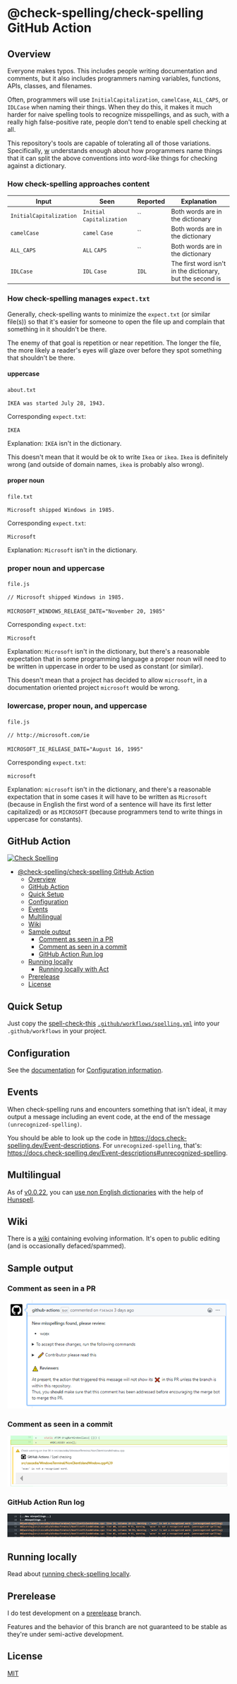 # @check-spelling/check-spelling GitHub Action

## Overview

Everyone makes typos. This includes people writing documentation and comments,
but it also includes programmers naming variables, functions, APIs, classes,
and filenames.

Often, programmers will use `InitialCapitalization`, `camelCase`,
`ALL_CAPS`, or `IDLCase` when naming their things. When they do this, it makes
it much harder for naive spelling tools to recognize misspellings, and as such,
with a really high false-positive rate, people don't tend to enable spell checking
at all.

This repository's tools are capable of tolerating all of those variations.
Specifically, [w](https://github.com/jsoref/spelling/blob/master/w) understands
enough about how programmers name things that it can split the above conventions
into word-like things for checking against a dictionary.

### How check-spelling approaches content

Input | Seen | Reported | Explanation
-|-|-|-
`InitialCapitalization`|`Initial` `Capitalization`| `` | Both words are in the dictionary
`camelCase`|`camel` `Case`| `` | Both words are in the dictionary
`ALL_CAPS`|`ALL` `CAPS`| `` | Both words are in the dictionary
`IDLCase`| `IDL` `Case`| `IDL` | The first word isn't in the dictionary, but the second is

### How check-spelling manages `expect.txt`

Generally, check-spelling wants to minimize the `expect.txt` (or similar file(s)) so that it's easier for someone to open the file up and complain that something in it shouldn't be there.

The enemy of that goal is repetition or near repetition. The longer the file, the more likely a reader's eyes will glaze over before they spot something that shouldn't be there.

#### uppercase

`about.txt`

```
IKEA was started July 28, 1943.
```

Corresponding `expect.txt`:

```
IKEA
```

Explanation: `IKEA` isn't in the dictionary.

This doesn't mean that it would be ok to write `Ikea` or `ikea`.
`Ikea` is definitely wrong (and outside of domain names, `ikea` is probably also wrong).

#### proper noun

`file.txt`

```
Microsoft shipped Windows in 1985.
```

Corresponding `expect.txt`:

```
Microsoft
```

Explanation: `Microsoft` isn't in the dictionary.

### proper noun and uppercase

`file.js`

```
// Microsoft shipped Windows in 1985.

MICROSOFT_WINDOWS_RELEASE_DATE="November 20, 1985"
```

Corresponding `expect.txt`:

```
Microsoft
```

Explanation: `Microsoft` isn't in the dictionary, but there's a reasonable expectation that in some programming language a proper noun will need to be written in uppercase in order to be used as constant (or similar).

This doesn't mean that a project has decided to allow `microsoft`,
in a documentation oriented project `microsoft` would be wrong.

### lowercase, proper noun, and uppercase

`file.js`

```
// http://microsoft.com/ie

MICROSOFT_IE_RELEASE_DATE="August 16, 1995"
```

Corresponding `expect.txt`:

```
microsoft
```

Explanation: `microsoft` isn't in the dictionary, and there's a reasonable expectation that in some cases it will have to be written as `Microsoft` (because in English the first word of a sentence will have its first letter capitalized) or as `MICROSOFT` (because programmers tend to write things in uppercase for constants).

## GitHub Action

[![Check Spelling](https://github.com/check-spelling/check-spelling/actions/workflows/spelling.yml/badge.svg)](https://github.com/check-spelling/check-spelling/actions/workflows/spelling.yml)

- [@check-spelling/check-spelling GitHub Action](#check-spellingcheck-spelling-github-action)
  - [Overview](#overview)
  - [GitHub Action](#github-action)
  - [Quick Setup](#quick-setup)
  - [Configuration](#configuration)
  - [Events](#events)
  - [Multilingual](#multilingual)
  - [Wiki](#wiki)
  - [Sample output](#sample-output)
    - [Comment as seen in a PR](#comment-as-seen-in-a-pr)
    - [Comment as seen in a commit](#comment-as-seen-in-a-commit)
    - [GitHub Action Run log](#github-action-run-log)
  - [Running locally](#running-locally)
    - [Running locally with Act](#running-locally-with-act)
  - [Prerelease](#prerelease)
  - [License](#license)

## Quick Setup

Just copy the [spell-check-this](https://github.com/check-spelling/spell-check-this)
[`.github/workflows/spelling.yml`](https://github.com/check-spelling/spell-check-this/blob/main/.github/workflows/spelling.yml) into your `.github/workflows` in your project.

## Configuration

See the [documentation](https://docs.check-spelling.dev) for [Configuration information](https://docs.check-spelling.dev/Configuration).

## Events

When check-spelling runs and encounters something that isn't ideal,
it may output a message including an event code,
at the end of the message `(unrecognized-spelling)`.

You should be able to look up the code in
https://docs.check-spelling.dev/Event-descriptions.
For `unrecognized-spelling`,
that's:
https://docs.check-spelling.dev/Event-descriptions#unrecognized-spelling.

## Multilingual

As of [v0.0.22](https://github.com/check-spelling/check-spelling/releases/tag/v0.0.22), you can [use non English dictionaries](https://docs.check-spelling.dev/Feature%3A-Configurable-word-characters) with the help of [Hunspell](https://github.com/hunspell/hunspell).

## Wiki

There is a [wiki](https://github.com/check-spelling/check-spelling/wiki) containing evolving information. It's open to public editing (and is occasionally defaced/spammed).

## Sample output

### Comment as seen in a PR

![github action comment](https://raw.githubusercontent.com/check-spelling/art/86a33c871e0e01aaf210087d13614c166d0ba536/output/check-spelling-comment.png)

### Comment as seen in a commit

![github action annotation](https://raw.githubusercontent.com/check-spelling/art/86a33c871e0e01aaf210087d13614c166d0ba536/output/check-spelling-annotation.png)

### GitHub Action Run log

![github action log](https://raw.githubusercontent.com/check-spelling/art/86a33c871e0e01aaf210087d13614c166d0ba536/output/check-spelling-log.png)

## Running locally

Read about [running check-spelling locally](https://docs.check-spelling.dev/Feature:-Run-locally.html).

## Prerelease

I do test development on a [prerelease](https://github.com/check-spelling/check-spelling/tree/prerelease) branch.

Features and the behavior of this branch are not guaranteed to be stable
as they're under semi-active development.

## License

[MIT](LICENSE.txt)
